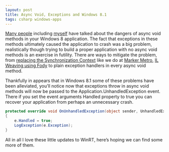 ```yaml
---
layout: post
title: Async Void, Exceptions and Windows 8.1
tags: csharp windows-apps
---
```


[Many people][async-tricks] including [myself][async-rules] have talked about the dangers of async void methods in your Windows 8 application. The fact that exceptions in these methods ultimately caused the application to crash was a big problem, realistically though trying to build a proper application with no async void methods is an exercise in futility. There are ways to mitigate the problem, from [replacing the Synchronization Context][sync-context] like we do at [Marker Metro][mm], [IL Weaving using Fody][fody] to plain exception handlers in every async void method.

Thankfully in appears that in Windows 8.1 some of these problems have been alleviated, you’ll notice now that exceptions throw in async void methods will now be passed to the Application.UnhandledException event. There if you set the event arguments Handled property to true you can recover your application from perhaps an unnecessary crash.

``` csharp
protected override void OnUnhandledException(object sender, UnhandledExceptionEventArgs e)
{
    e.Handled = true;
    LogException(e.Exception);
}
```

All in all I love these little updates to WinRT, here’s hoping we can find some more of them.

[async-tricks]: http://www.jaylee.org/post/2012/07/08/c-sharp-async-tips-and-tricks-part-2-async-void.aspx
[async-rules]: http://compiledexperience.com/blog/posts/async-golden-rules
[sync-context]: http://www.markermetro.com/2013/01/technical/handling-unhandled-exceptions-with-asyncawait-on-windows-8-and-windows-phone-8/
[mm]: http://www.markermetro.com/
[fody]: https://github.com/Fody/AsyncErrorHandler

